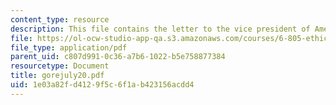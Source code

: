 ```yaml
---
content_type: resource
description: This file contains the letter to the vice president of America.
file: https://ol-ocw-studio-app-qa.s3.amazonaws.com/courses/6-805-ethics-and-the-law-on-the-electronic-frontier-fall-2005/1e03a82fd4129f5c6f1ab423156acdd4_gorejuly20.pdf
file_type: application/pdf
parent_uid: c807d991-0c36-a7b6-1022-b5e758877384
resourcetype: Document
title: gorejuly20.pdf
uid: 1e03a82f-d412-9f5c-6f1a-b423156acdd4
---
```

